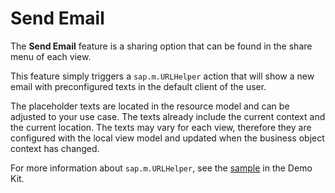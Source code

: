 <!-- loiod0c0149e4bb44c47800bc479d60f18bf -->

# Send Email

The **Send Email** feature is a sharing option that can be found in the share menu of each view.

This feature simply triggers a `sap.m.URLHelper` action that will show a new email with preconfigured texts in the default client of the user.

The placeholder texts are located in the resource model and can be adjusted to your use case. The texts already include the current context and the current location. The texts may vary for each view, therefore they are configured with the local view model and updated when the business object context has changed.

For more information about `sap.m.URLHelper`, see the [sample](https://sapui5.hana.ondemand.com/#/api/sap.m.URLHelper%23methods/Summary) in the Demo Kit.

